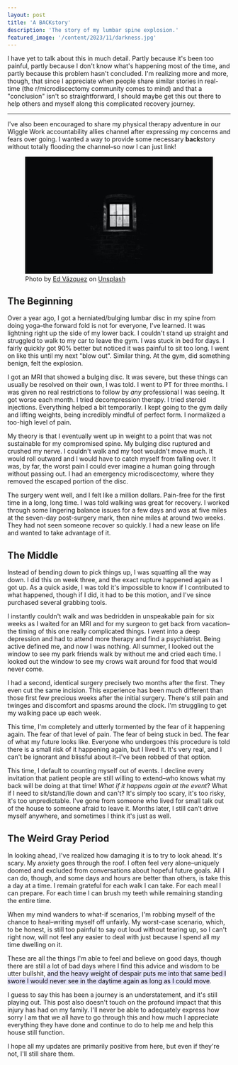 ```yaml
---
layout: post
title: 'A BACKstory'
description: 'The story of my lumbar spine explosion.'
featured_image: '/content/2023/11/darkness.jpg'
---
```

I have yet to talk about this in much detail. Partly because it's been too painful, partly because I don't know what's happening most of the time, and partly because this problem hasn't concluded. I'm realizing more and more, though, that since I appreciate when people share similar stories in real-time (the r/microdiscectomy community comes to mind) and that a "conclusion" isn't so straightforward, I should maybe get this out there to help others and myself along this complicated recovery journey. 

<hr />

I've also been encouraged to share my physical therapy adventure in our Wiggle Work accountability allies channel after expressing my concerns and fears over going. I wanted a way to provide some necessary **back**story without totally flooding the channel–so now I can just link!

<figure>
    <img src="/content/2023/11/darkness.jpg"
         alt="Albuquerque, New Mexico">
    <figcaption>Photo by <a href="https://unsplash.com/@edkills?utm_content=creditCopyText&utm_medium=referral&utm_source=unsplash">Ed Vázquez</a> on <a href="https://unsplash.com/photos/greyscale-photography-of-window-fUjbTb4liT0?utm_content=creditCopyText&utm_medium=referral&utm_source=unsplash">Unsplash</a>
  </figcaption>
</figure>

## The Beginning 
Over a year ago, I got a herniated/bulging lumbar disc in my spine from doing yoga–the forward fold is not for everyone, I've learned. It was lightning right up the side of my lower back. I couldn't stand up straight and struggled to walk to my car to leave the gym. I was stuck in bed for days. I fairly quickly got 90% better but noticed it was painful to sit too long. I went on like this until my next "blow out". Similar thing. At the gym, did something benign, felt the explosion. 

I got an MRI that showed a bulging disc. It was severe, but these things can usually be resolved on their own, I was told. I went to PT for three months. I was given no real restrictions to follow by *any* professional I was seeing. It got worse each month. I tried decompression therapy. I tried steroid injections. Everything helped a bit temporarily. I kept going to the gym daily and lifting weights, being incredibly mindful of perfect form. I normalized a too-high level of pain. 

My theory is that I eventually went up in weight to a point that was not sustainable for my compromised spine. My bulging disc ruptured and crushed my nerve. I couldn't walk and my foot wouldn't move much. It would roll outward and I would have to catch myself from falling over. It was, by far, the worst pain I could ever imagine a human going through without passing out. I had an emergency microdiscectomy, where they removed the escaped portion of the disc. 

The surgery went well, and I felt like a million dollars. Pain-free for the first time in a long, long time. I was told walking was great for recovery. I worked through some lingering balance issues for a few days and was at five miles at the seven-day post-surgery mark, then nine miles at around two weeks. They had not seen someone recover so quickly. I had a new lease on life and wanted to take advantage of it.  

## The Middle 
Instead of bending down to pick things up, I was squatting all the way down. I did this on week three, and the exact rupture happened again as I got up. As a quick aside, I was told it's impossible to know if I contributed to what happened, though if I did, it had to be this motion, and I've since purchased several grabbing tools.  

I instantly couldn't walk and was bedridden in unspeakable pain for six weeks as I waited for an MRI and for my surgeon to get back from vacation–the timing of this one really complicated things. I went into a deep depression and had to attend more therapy and find a psychiatrist. Being active defined me, and now I was nothing. All summer, I looked out the window to see my park friends walk by without me and cried each time. I looked out the window to see my crows wait around for food that would never come.  

I had a second, identical surgery precisely two months after the first. They even cut the same incision. This experience has been much different than those first few precious weeks after the initial surgery. There's still pain and twinges and discomfort and spasms around the clock. I'm struggling to get my walking pace up each week. 

This time, I'm completely and utterly tormented by the fear of it happening again. The fear of that level of pain. The fear of being stuck in bed. The fear of what my future looks like. Everyone who undergoes this procedure is told there is a small risk of it happening again, but I lived it. It's very real, and I can't be ignorant and blissful about it–I've been robbed of that option.   

This time, I default to counting myself out of events. I decline every invitation that patient people are still willing to extend–who knows what my back will be doing at that time! *What if it happens again at the event*? What if I need to sit/stand/lie down and can't? It's simply too scary, it's too risky, it's too unpredictable. I've gone from someone who lived for small talk out of the house to someone afraid to leave it. Months later, I still can't drive myself anywhere, and sometimes I think it's just as well.

## The Weird Gray Period
In looking ahead, I've realized how damaging it is to try to look ahead. It's scary. My anxiety goes through the roof. I often feel very alone–uniquely doomed and excluded from conversations about hopeful future goals. All I can do, though, and some days and hours are better than others, is take this a day at a time. I remain grateful for each walk I can take. For each meal I can prepare. For each time I can brush my teeth while remaining standing the entire time.

When my mind wanders to what-if scenarios, I'm robbing myself of the chance to heal–writing myself off unfairly. My worst-case scenario, which, to be honest, is still too painful to say out loud without tearing up, so I can't right now, will not feel any easier to deal with just because I spend all my time dwelling on it. 

These are all the things I'm able to feel and believe on good days, though there are still a lot of bad days where I find this advice and wisdom to be utter bullshit, <mark style="background: #E4E3FC;">and the heavy weight of despair puts me into that same bed I swore I would never see in the daytime again as long as I could move</mark>. 

I guess to say this has been a journey is an understatement, and it's still playing out. This post also doesn't touch on the profound impact that this injury has had on my family. I'll never be able to adequately express how sorry I am that we all have to go through this and how much I appreciate everything they have done and continue to do to help me and help this house still function. 

I hope all my updates are primarily positive from here, but even if they're not, I'll still share them. 